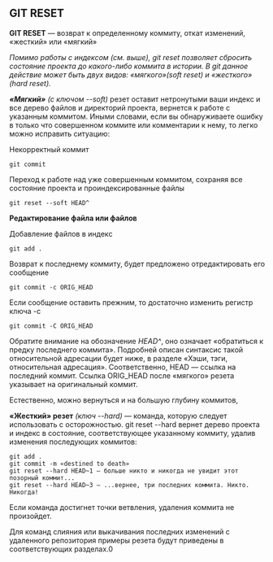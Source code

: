 ## GIT RESET

**GIT RESET** — возврат к определенному коммиту, откат изменений, «жесткий» или «мягкий»

*Помимо работы с индексом (см. выше), git reset позволяет сбросить состояние проекта до какого-либо коммита в истории. В git данное действие может быть двух видов: «мягкого»(soft reset) и «жесткого» (hard reset).*

***«Мягкий»*** *(с ключом --soft)* резет оставит нетронутыми ваши индекс и все дерево файлов и директорий проекта, вернется к работе с указанным коммитом. Иными словами, если вы обнаруживаете ошибку в только что совершенном коммите или комментарии к нему, то легко можно исправить ситуацию:

Некорректный коммит
```
git commit
```
Переход к работе над уже совершенным коммитом, сохраняя все состояние проекта и проиндексированные файлы
```
git reset --soft HEAD^
```
**Редактирование файла или файлов**

Добавление файлов в индекс
```
git add .
```
Возврат к последнему коммиту, будет предложено отредактировать его сообщение
```
git commit -c ORIG_HEAD
```
Если сообщение оставить прежним, то достаточно изменить регистр ключа -с
```
git commit -C ORIG_HEAD
```
Обратите внимание на обозначение *HEAD^*, оно означает «обратиться к предку последнего коммита». Подробней описан синтаксис такой относительной адресации будет ниже, в разделе «Хэши, тэги, относительная адресация». Соответственно, HEAD — ссылка на последний коммит. Ссылка ORIG_HEAD после «мягкого» резета указывает на оригинальный коммит.

Естественно, можно вернуться и на большую глубину коммитов,

**«Жесткий» резет** *(ключ --hard)* — команда, которую следует использовать с осторожностью. git reset --hard вернет дерево проекта и индекс в состояние, соответствующее указанному коммиту, удалив изменения последующих коммитов:
```
git add .
git commit -m «destined to death»
git reset --hard HEAD~1 — больше никто и никогда не увидит этот позорный коммит...
git reset --hard HEAD~3 — ...вернее, три последних коммита. Никто. Никогда!
```
Если команда достигнет точки ветвления, удаления коммита не произойдет.

Для команд слияния или выкачивания последних изменений с удаленного репозитория примеры резета будут приведены в соответствующих разделах.0